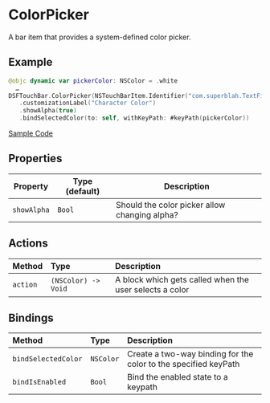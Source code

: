 # ColorPicker

A bar item that provides a system-defined color picker.

## Example

```swift
@objc dynamic var pickerColor: NSColor = .white
  …
DSFTouchBar.ColorPicker(NSTouchBarItem.Identifier("com.superblah.TextField"))
   .customizationLabel("Character Color")
   .showAlpha(true)
   .bindSelectedColor(to: self, withKeyPath: #keyPath(pickerColor))
```
[Sample Code](../Demos/DSFTouchBar%20Demo/DSFTouchBar%20Demo/views/demo/ColorViewController.swift)

## Properties

| Property   | Type (default)     |  Description |
|----------|-------------|------|
| `showAlpha`  | `Bool`    | Should the color picker allow changing alpha? |


## Actions

| Method              | Type                 | Description                       |
|:--------------------|:---------------------|:----------------------------------|
| `action`            | `(NSColor) -> Void`  | A block which gets called when the user selects a color |

## Bindings

| Method               | Type           | Description                                                     |
|:---------------------|:---------------|:----------------------------------------------------------------|
| `bindSelectedColor`  | `NSColor`      | Create a two-way binding for the color to the specified keyPath |
| `bindIsEnabled`      | `Bool`         | Bind the enabled state to a keypath |
